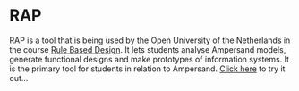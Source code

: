 # RAP
RAP is a tool that is being used by the Open University of the Netherlands in the course [Rule Based Design](http://portal.ou.nl/web/ontwerpen-met-bedrijfsregels). It lets students analyse Ampersand models, generate functional designs and make prototypes of information systems. It is the primary tool for students in relation to Ampersand. [Click here](http://ampersand.tarski.nl/RAP3/) to try it out...
